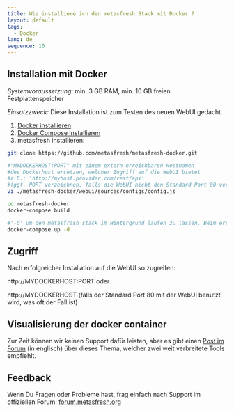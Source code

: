 ```yaml
---
title: Wie installiere ich den metasfresh Stack mit Docker ?
layout: default
tags:
  - Docker
lang: de
sequence: 10
---
```


## Installation mit Docker

*Systemvoraussetzung:* min. 3 GB RAM, min. 10 GB freien Festplattenspeicher

*Einsatzzweck:* Diese Installation ist zum Testen des neuen WebUI gedacht.

1. [Docker installieren](https://docs.docker.com/engine/installation/linux/ubuntu/)
1. [Docker Compose installieren](https://docs.docker.com/compose/install/)
1. metasfresh installieren:

```bash
git clone https://github.com/metasfresh/metasfresh-docker.git

#"MYDOCKERHOST:PORT" mit einem extern erreichbaren Hostnamen
#des Dockerhost ersetzen, welcher Zugriff auf die WebUI bietet
#z.B.: 'http://myhost.provider.com/rest/api'
#(ggf. PORT verzeichnen, falls die WebUI nicht den Standard Port 80 verwendet)  
vi ./metasfresh-docker/webui/sources/configs/config.js

cd metasfresh-docker
docker-compose build

#'-d' um den metasfrash stack im Hintergrund laufen zu lassen. Beim ersten Start kann es ein paar Minuten dauern, bis die Datenbank initialisiert und die Services verfügbar sind
docker-compose up -d
```

## Zugriff

Nach erfolgreicher Installation auf die WebUI so zugreifen:

http://MYDOCKERHOST:PORT oder

http://MYDOCKERHOST
(falls der Standard Port 80 mit der WebUI benutzt wird, was oft der Fall ist)

## Visualisierung der docker container

Zur Zeit können wir keinen Support dafür leisten, aber es gibt einen [Post im Forum](https://forum.metasfresh.org/t/docker-gui-recommendation) (in englisch) über dieses Thema, welcher zwei weit verbreitete Tools empfiehlt.

## Feedback

Wenn Du Fragen oder Probleme hast, frag einfach nach Support im offiziellen Forum: [forum.metasfresh.org](http://forum.metasfresh.org)
